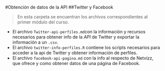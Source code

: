 #Obtención de datos de la API
##Twitter y Facebook

> En esta carpeta se encuentran los archivos correspondientes al primer módulo del curso.

- El archivo `Twitter-api-perfiles.md`con la información y recursos necesarios para obtener info de la *API* de Twitter y exportar la información a un `.csv`.
- El archivo `twitter-info-perfiles.R` contiene los scripts necesarios para acceder a la api de Twitter y obtener información de perfiles.
- El archivo `facebook-api-pagina.md` con la info al respecto de Netvizz, que ofrece y como obtener datos de una página de Facebook.

